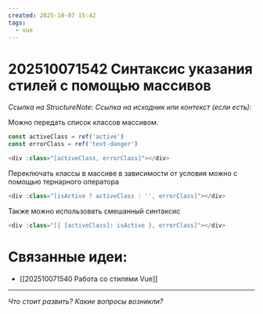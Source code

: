 ```yaml
---
created: 2025-10-07 15:42
tags:
  - vue
---
```

# 202510071542 Синтаксис указания стилей с помощью массивов

*Ссылка на StructureNote:*
*Ссылка на исходник или контекст (если есть):* 

Можно передать список классов массивом.

```js
const activeClass = ref('active')
const errorClass = ref('text-danger')

<div :class="[activeClass, errorClass]"></div>
```

Переключать классы в массиве в зависимости от условия можно с помощью тернарного оператора

```js
<div :class="[isActive ? activeClass : '', errorClass]"></div>
```

Также можно использовать смешанный синтаксис

```js
<div :class="[{ [activeClass]: isActive }, errorClass]"></div>
```

# Связанные идеи:

* [[202510071540 Работа со стилями Vue]]
---

*Что стоит развить? Какие вопросы возникли?*

